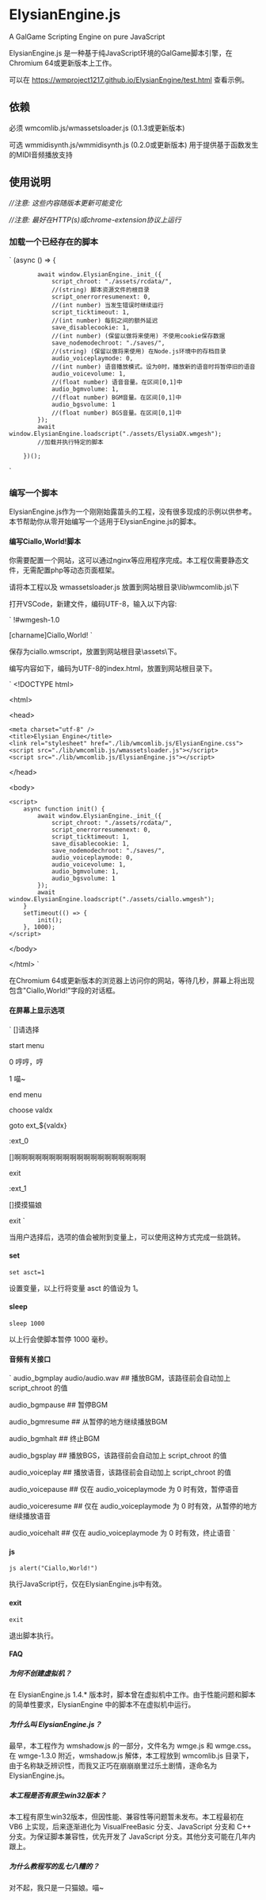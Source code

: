 # ElysianEngine.js

A GalGame Scripting Engine on pure JavaScript

ElysianEngine.js 是一种基于纯JavaScript环境的GalGame脚本引擎，在Chromium 64或更新版本上工作。

可以在 https://wmproject1217.github.io/ElysianEngine/test.html 查看示例。

## 依赖

必须 wmcomlib.js/wmassetsloader.js (0.1.3或更新版本)

可选 wmmidisynth.js/wmmidisynth.js (0.2.0或更新版本) 用于提供基于函数发生的MIDI音频播放支持

## 使用说明

*//注意: 这些内容随版本更新可能变化*

*//注意: 最好在HTTP(s)或chrome-extension协议上运行*

### 加载一个已经存在的脚本

`
(async () => {

            await window.ElysianEngine._init_({
                script_chroot: "./assets/rcdata/",
                //(string) 脚本资源文件的根目录
                script_onerrorresumenext: 0,
                //(int number) 当发生错误时继续运行
                script_ticktimeout: 1,
                //(int number) 每刻之间的额外延迟
                save_disablecookie: 1,
                //(int number) (保留以做将来使用) 不使用cookie保存数据
                save_nodemodechroot: "./saves/",
                //(string) (保留以做将来使用) 在Node.js环境中的存档目录
                audio_voiceplaymode: 0,
                //(int number) 语音播放模式。设为0时，播放新的语音时将暂停旧的语音
                audio_voicevolume: 1,
                //(float number) 语音音量。在区间[0,1]中
                audio_bgmvolume: 1,
                //(float number) BGM音量。在区间[0,1]中
                audio_bgsvolume: 1
                //(float number) BGS音量。在区间[0,1]中
            });
            await window.ElysianEngine.loadscript("./assets/ElysiaDX.wmgesh");
            //加载并执行特定的脚本
            
        })();
`

### 编写一个脚本

ElysianEngine.js作为一个刚刚始露苗头的工程，没有很多现成的示例以供参考。本节帮助你从零开始编写一个适用于ElysianEngine.js的脚本。

#### 编写Ciallo,World!脚本

你需要配置一个网站，这可以通过nginx等应用程序完成。本工程仅需要静态文件，无需配置php等动态页面框架。

请将本工程以及 wmassetsloader.js 放置到网站根目录\lib\wmcomlib.js\下

打开VSCode，新建文件，编码UTF-8，输入以下内容:

`
!#wmgesh-1.0

\[charname\]Ciallo,World!
`

保存为ciallo.wmscript，放置到网站根目录\assets\下。

编写内容如下，编码为UTF-8的index.html，放置到网站根目录下。

`
\<!DOCTYPE html>

\<html>

\<head>

    <meta charset="utf-8" />
    <title>Elysian Engine</title>
    <link rel="stylesheet" href="./lib/wmcomlib.js/ElysianEngine.css">
    <script src="./lib/wmcomlib.js/wmassetsloader.js"></script>
    <script src="./lib/wmcomlib.js/ElysianEngine.js"></script>
    
\</head>

\<body>

    <script>
        async function init() {
            await window.ElysianEngine._init_({
                script_chroot: "./assets/rcdata/",
                script_onerrorresumenext: 0,
                script_ticktimeout: 1,
                save_disablecookie: 1,
                save_nodemodechroot: "./saves/",
                audio_voiceplaymode: 0,
                audio_voicevolume: 1,
                audio_bgmvolume: 1,
                audio_bgsvolume: 1
            });
            await window.ElysianEngine.loadscript("./assets/ciallo.wmgesh");
        }
        setTimeout(() => {
            init();
        }, 1000);
    </script>
    
\</body>

\</html>
`

在Chromium 64或更新版本的浏览器上访问你的网站，等待几秒，屏幕上将出现包含"Ciallo,World!"字段的对话框。

#### 在屏幕上显示选项

`
[]请选择

start menu

0    哼哼，哼

1    喵~

end menu

choose valdx

goto ext_${valdx}

:ext_0

[]啊啊啊啊啊啊啊啊啊啊啊啊啊啊啊啊啊啊啊

exit

:ext_1

[]摸摸猫娘

exit
`

当用户选择后，选项的值会被附到变量上，可以使用这种方式完成一些跳转。

#### set

`
set asct=1
`

设置变量，以上行将变量 asct 的值设为 1。

#### sleep

`
sleep 1000
`

以上行会使脚本暂停 1000 毫秒。

#### 音频有关接口

`
audio_bgmplay audio/audio.wav
\## 播放BGM，该路径前会自动加上 script_chroot 的值

audio_bgmpause
\## 暂停BGM

audio_bgmresume
\## 从暂停的地方继续播放BGM

audio_bgmhalt
\## 终止BGM

audio_bgsplay 
\## 播放BGS，该路径前会自动加上 script_chroot 的值

audio_voiceplay 
\## 播放语音，该路径前会自动加上 script_chroot 的值

audio_voicepause
\## 仅在 audio_voiceplaymode 为 0 时有效，暂停语音

audio_voiceresume
\## 仅在 audio_voiceplaymode 为 0 时有效，从暂停的地方继续播放语音

audio_voicehalt
\## 仅在 audio_voiceplaymode 为 0 时有效，终止语音
`
#### js

`
js alert("Ciallo,World!")
`

执行JavaScript行，仅在ElysianEngine.js中有效。

#### exit

`
exit
`

退出脚本执行。

#### FAQ

##### 为何不创建虚拟机？

在 ElysianEngine.js 1.4.* 版本时，脚本曾在虚拟机中工作。由于性能问题和脚本的简单性要求，ElysianEngine 中的脚本不在虚拟机中运行。

##### 为什么叫 ElysianEngine.js？

最早，本工程作为 wmshadow.js 的一部分，文件名为 wmge.js 和 wmge.css。在 wmge-1.3.0 附近，wmshadow.js 解体，本工程放到 wmcomlib.js 目录下，由于名称缺乏辨识性，而我又正巧在崩崩崩里过乐土剧情，逐命名为 ElysianEngine.js。

##### 本工程是否有原生win32版本？

本工程有原生win32版本，但因性能、兼容性等问题暂未发布。本工程最初在 VB6 上实现，后来逐渐进化为 VisualFreeBasic 分支、JavaScript 分支和 C++ 分支。为保证脚本兼容性，优先开发了 JavaScript 分支。其他分支可能在几年内跟上。

##### 为什么教程写的乱七八糟的？

对不起，我只是一只猫娘。喵~

